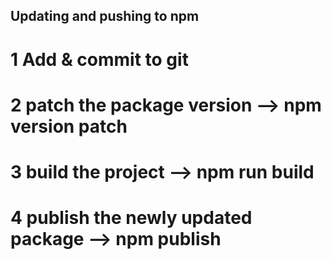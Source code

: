 ## Updating and pushing to npm

# 1 Add & commit to git

# 2 patch the package version --> npm version patch

# 3 build the project --> npm run build

# 4 publish the newly updated package --> npm publish
